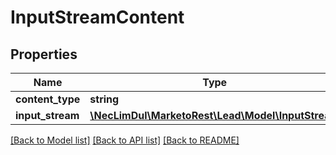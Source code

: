 # InputStreamContent

## Properties

Name | Type | Description | Notes
------------ | ------------- | ------------- | -------------
**content_type** | **string** |  | [optional] 
**input_stream** | [**\NecLimDul\MarketoRest\Lead\Model\InputStream**](InputStream.md) |  | [optional] 

[[Back to Model list]](../README.md#documentation-for-models) [[Back to API list]](../README.md#documentation-for-api-endpoints) [[Back to README]](../README.md)
